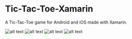 # Tic-Tac-Toe-Xamarin
A Tic-Tac-Toe game for Android and iOS made with Xamarin.

![alt text](https://i.imgur.com/Rk4R7Qj.png?2)
![alt text](https://i.imgur.com/00jX1od.png?1)
![alt text](https://i.imgur.com/xwWxnes.png?1)
![alt text](https://i.imgur.com/ckOFNks.png?1)

